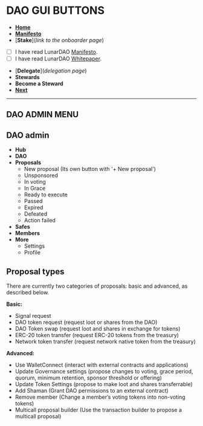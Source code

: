 # DAO GUI BUTTONS

- [**Home**](https://github.com/lunardao/ui_daohaus/blob/master/gui/home.md)
- [**Manifesto**](https://wiki.lunardao.net/manifesto.html)  
- [**Stake**](*link to the onboarder page*)

- [ ] I have read LunarDAO [Manifesto](https://wiki.lunardao.net/manifesto.html). 
- [ ] I have read LunarDAO [Whitepaper](https://github.com/lunardao/dao).

- [**Delegate**](*delegation page*)  
- **Stewards**
- **Become a Steward**
- [**Next**](https://github.com/lunardao/ui_daohaus/blob/master/gui/next.md)

-------------------

## DAO ADMIN MENU

## DAO admin
- **Hub**  
- **DAO**
- **Proposals**  
    - New proposal (Its own button with '+ New proposal')  
    - Unsponsored
    - In voting  
    - In Grace
    - Ready to execute
    - Passed
    - Expired  
    - Defeated  
    - Action failed
- **Safes**
- **Members**
- **More**  
    - Settings  
    - Profile

## Proposal types

There are currently two categories of proposals: basic and advanced, as described below.

**Basic:**

- Signal request  
- DAO token request (request loot or shares from the DAO)  
- DAO Token swap (request loot and shares in exchange for tokens)  
- ERC-20 token transfer (request ERC-20 tokens from the treasury)  
- Network token transfer (request network native token from the treasury)

**Advanced:**

- Use WalletConnect (interact with external contracts and applications)
- Update Governance settings (propose changes to voting, grace period, quorum, minimum retention, sponsor threshold or offering)  
- Update Token Settings (propose to make loot and shares transferrable)  
- Add Shaman (Grant DAO permissions to an external contract)
- Remove member (Change a member’s voting tokens into non-voting tokens)
- Multicall proposal builder (Use the transaction builder to propose a multicall proposal)
